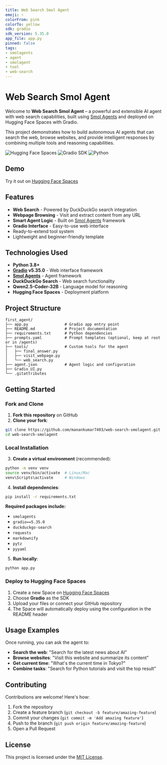 ```yaml
---
title: Web Search Smol Agent
emoji: ⚡
colorFrom: pink
colorTo: yellow
sdk: gradio
sdk_version: 5.35.0
app_file: app.py
pinned: false
tags:
- smolagents
- agent
- smolagent
- tool
- web-search
---
```


# Web Search Smol Agent

Welcome to **Web Search Smol Agent** – a powerful and extensible AI agent with web search capabilities, built using [Smol Agents](https://github.com/huggingface/smolagents) and deployed on Hugging Face Spaces with Gradio.

This project demonstrates how to build autonomous AI agents that can search the web, browse websites, and provide intelligent responses by combining multiple tools and reasoning capabilities.

![Hugging Face Spaces](https://img.shields.io/badge/HuggingFace-Spaces-blue?logo=huggingface)
![Gradio SDK](https://img.shields.io/badge/Gradio-5.35.0-orange?logo=python)
![Python](https://img.shields.io/badge/Python-3.8+-blue?logo=python)

## Demo

Try it out on [Hugging Face Spaces](https://huggingface.co/spaces/manankumar7403/HF_Agent)

## Features

- **Web Search** - Powered by DuckDuckGo search integration
- **Webpage Browsing** - Visit and extract content from any URL
- **Smart Agent Logic** - Built on [Smol Agents](https://github.com/huggingface/smolagents) framework
- **Gradio Interface** - Easy-to-use web interface
- Ready-to-extend tool system
- Lightweight and beginner-friendly template


## Technologies Used

- **Python 3.8+**
- **[Gradio](https://gradio.app) v5.35.0** - Web interface framework
- **[Smol Agents](https://github.com/huggingface/smolagents)** - Agent framework
- **DuckDuckGo Search** - Web search functionality
- **Qwen2.5-Coder-32B** - Language model for reasoning
- **Hugging Face Spaces** - Deployment platform

## Project Structure

```
first_agent/
├── app.py                # Gradio app entry point
├── README.md             # Project documentation
├── requirements.txt      # Python dependencies
├── prompts.yaml          # Prompt templates (optional, keep at root or in /agents)
├── tools/                # Custom tools for the agent
│   ├── final_answer.py
│   ├── visit_webpage.py
│   └── web_search.py
├── agent.json            # Agent logic and configuration
├── Gradio_UI.py
└── .gitattributes
```

## Getting Started

### Fork and Clone

1. **Fork this repository** on GitHub
2. **Clone your fork**:

```bash
git clone https://github.com/manankumar7403/web-search-smolagent.git
cd web-search-smolagent
```

### Local Installation

3. **Create a virtual environment** (recommended):

```bash
python -m venv venv
source venv/bin/activate  # Linux/Mac
venv\Scripts\activate     # Windows
```

4. **Install dependencies**:

```bash
pip install -r requirements.txt
```

**Required packages include:**
- `smolagents`
- `gradio==5.35.0`
- `duckduckgo-search`
- `requests`
- `markdownify`
- `pytz`
- `pyyaml`

5. **Run locally**:

```bash
python app.py
```

### Deploy to Hugging Face Spaces

1. Create a new Space on [Hugging Face Spaces](https://huggingface.co/spaces)
2. Choose **Gradio** as the SDK
3. Upload your files or connect your GitHub repository
4. The Space will automatically deploy using the configuration in the README header

## Usage Examples

Once running, you can ask the agent to:

- **Search the web**: "Search for the latest news about AI"
- **Browse websites**: "Visit this website and summarize its content"
- **Get current time**: "What's the current time in Tokyo?"
- **Combine tasks**: "Search for Python tutorials and visit the top result"

## Contributing

Contributions are welcome! Here's how:

1. Fork the repository
2. Create a feature branch (`git checkout -b feature/amazing-feature`)
3. Commit your changes (`git commit -m 'Add amazing feature'`)
4. Push to the branch (`git push origin feature/amazing-feature`)
5. Open a Pull Request


## License
This project is licensed under the [MIT License](LICENSE).

